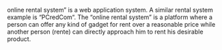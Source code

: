online rental system” is a web application system. A similar rental system example is “PCredCom“. The “online rental system” is a platform where a person can offer any kind of gadget for rent over a reasonable price while another person (rente) can directly approach him to rent his desirable product.
